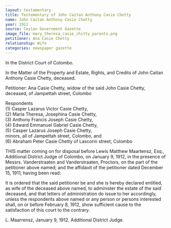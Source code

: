 ```yaml
---
layout: testamentary
title: Testementary of John Caitan Anthony Casie Chetty
name: John Caitan Anthony Casie Chetty
year: 1911
source: Ceylon Government Gazette
image_file: mary_theresa_casie_chitty_parents.png
petitioner: Ana Casie Chetty
relationship: Wife
categories: newspaper gazette
---
```


In the District Court of Colombo.

In the Matter of the Property and Estate, Rights, and Credits of John Caitan Anthony Casie Chetty, deceased.

Petitioner: Ana Casie Chetty, widow of the said John Casie Chetty, deceased, of Jampettah street, Colombo

Respondents<br />
(1) Casper Lazarus Victor Casie Chetty,<br />
(2) Maria Theresa, Josephina Casie Chetty,<br />
(3) Anthony Francis Joseph Casie Chetty,<br />
(4) Edward Emmanuel Gabriel Casie Chetty,<br />
(5) Casper Lazarus Joseph Casie Chetty,<br />
minors, all of Jampettah street, Colombo, and<br />
(6) Abraham Peter Casie Chetty of Lascorin street, Colombo<br />

THIS matter coming on for disposal before Lewis Matthew Maartensz, Esq., Additional District Judge of Colombo, on January 9, 1912, in the presence of Messrs. Vanderstraaten and Vanderstraaten, Proctors, on the part of the petitioner above named; and the affidavit of the petitioner dated December 15, 1911, having been read:

It is ordered that the said petitioner be and she is hereby declared entitled, as wife of the deceased above named, to administer the estate of the said deceased, and that letters of administration do issue to her accordingly, unless the respondents above named or any person or persons interested shall, on or before February 8, 1912, show sufficient cause to the satisfaction of this court to the contrary.

L. Maarrensz,
January 9, 1912.
Additional District Judge.
